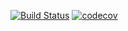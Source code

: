 
[![Build Status](https://travis-ci.org/camponez/rest-slp-lib.svg)](https://travis-ci.org/camponez/rest-slp-lib)
[![codecov](https://codecov.io/gh/camponez/rest-slp-lib/branch/develop/graph/badge.svg)](https://codecov.io/gh/camponez/rest-slp-lib)
